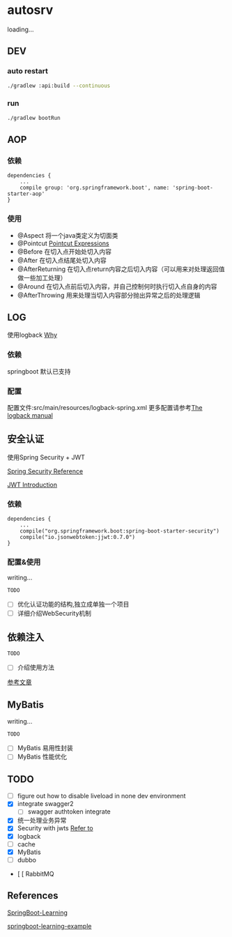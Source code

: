 # autosrv

loading...

## DEV

### auto restart

```bash
./gradlew :api:build --continuous
```

### run

```bash
./gradlew bootRun
```


## AOP

### 依赖

```
dependencies {
    ...
    compile group: 'org.springframework.boot', name: 'spring-boot-starter-aop'
}
```

### 使用

- @Aspect 将一个java类定义为切面类
- @Pointcut [Pointcut Expressions](http://www.baeldung.com/spring-aop-pointcut-tutorial)
- @Before 在切入点开始处切入内容
- @After 在切入点结尾处切入内容
- @AfterReturning 在切入点return内容之后切入内容（可以用来对处理返回值做一些加工处理）
- @Around 在切入点前后切入内容，并自己控制何时执行切入点自身的内容
- @AfterThrowing 用来处理当切入内容部分抛出异常之后的处理逻辑

## LOG

使用logback [Why](https://www.oschina.net/translate/reasons-to-prefer-logbak-over-log4j)

### 依赖

springboot 默认已支持

### 配置

配置文件:src/main/resources/logback-spring.xml
更多配置请参考[The logback manual](https://logback.qos.ch/manual/index.html)

## 安全认证

使用Spring Security + JWT

[Spring Security Reference](http://docs.spring.io/spring-security/site/docs/4.1.0.RELEASE/reference/htmlsingle/)

[JWT Introduction](https://jwt.io/introduction/)

### 依赖

```
dependencies {
    ...
    compile("org.springframework.boot:spring-boot-starter-security")
    compile("io.jsonwebtoken:jjwt:0.7.0")
}
```

### 配置&使用

writing...

``TODO``

- [ ] 优化认证功能的结构,独立成单独一个项目
- [ ] 详细介绍WebSecurity机制

## 依赖注入

``TODO``

- [ ] 介绍使用方法

[参考文章](https://stormpath.com/blog/spring-boot-dependency-injection)

## MyBatis

writing...

``TODO``

- [ ] MyBatis 易用性封装
- [ ] MyBatis 性能优化

## TODO

- [ ] figure out how to disable liveload in none dev environment
- [x] integrate swagger2
    - [ ] swagger authtoken integrate
- [x] 统一处理业务异常
- [x] Security with jwts [Refer to](https://auth0.com/blog/securing-spring-boot-with-jwts/)
- [x] logback
- [ ] cache
- [x] MyBatis
- [ ] dubbo
- [ [ RabbitMQ


## References

[SpringBoot-Learning](http://git.oschina.net/didispace/SpringBoot-Learning)

[springboot-learning-example](https://git.oschina.net/jeff1993/springboot-learning-example)